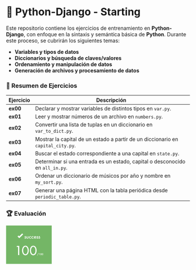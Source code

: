 # 📌 Python-Django - Starting

Este repositorio contiene los ejercicios de entrenamiento en **Python-Django**, con enfoque en la sintaxis y semántica básica de **Python**. Durante este proceso, se cubrirán los siguientes temas:

- **Variables y tipos de datos**
- **Diccionarios y búsqueda de claves/valores**
- **Ordenamiento y manipulación de datos**
- **Generación de archivos y procesamiento de datos**

### 🧩 Resumen de Ejercicios

| Ejercicio | Descripción |
|-------------|----------------|
| **ex00** | Declarar y mostrar variables de distintos tipos en `var.py`. |
| **ex01** | Leer y mostrar números de un archivo en `numbers.py`. |
| **ex02** | Convertir una lista de tuplas en un diccionario en `var_to_dict.py`. |
| **ex03** | Mostrar la capital de un estado a partir de un diccionario en `capital_city.py`. |
| **ex04** | Buscar el estado correspondiente a una capital en `state.py`. |
| **ex05** | Determinar si una entrada es un estado, capital o desconocido en `all_in.py`. |
| **ex06** | Ordenar un diccionario de músicos por año y nombre en `my_sort.py`. |
| **ex07** | Generar una página HTML con la tabla periódica desde `periodic_table.py`. |

### 🏆 Evaluación

<p align="left">
  <img src="https://github.com/svarelavila/svarelavila/blob/main/imagenes/ok_100.png" alt="logo" width="125"/>
</p>
